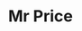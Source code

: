 ---
title: "Mr Price"
url: /pretoria/mr-price-cnr-lois-avenue-and-garsfontein-drive/
shop: Kleidung
---